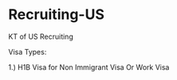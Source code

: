 # Recruiting-US
KT of US Recruiting


Visa Types:

1.) H1B Visa for Non Immigrant Visa Or Work Visa
